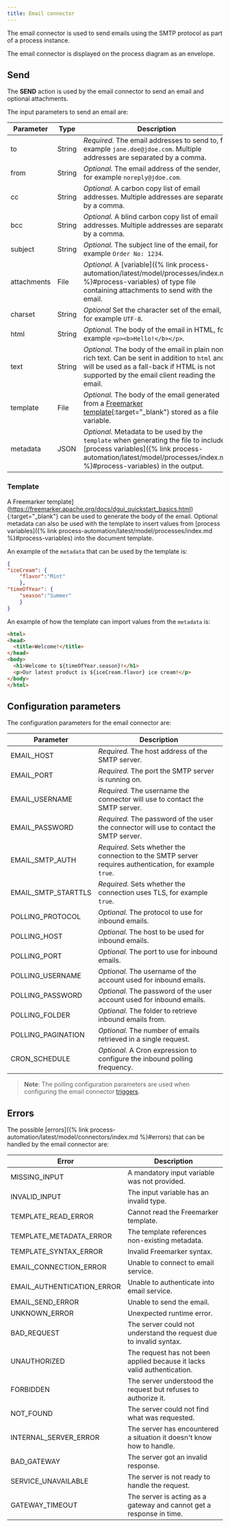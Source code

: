 ```yaml
---
title: Email connector
---
```


The email connector is used to send emails using the SMTP protocol as part of a process instance.

The email connector is displayed on the process diagram as an envelope.

## Send

The **SEND** action is used by the email connector to send an email and optional attachments.

The input parameters to send an email are:

| Parameter | Type | Description |
| --------- | ---- | ----------- |
| to | String | *Required.* The email addresses to send to, for example `jane.doe@jdoe.com`. Multiple addresses are separated by a comma. |
| from  | String | *Optional.* The email address of the sender, for example `noreply@jdoe.com`. |
| cc | String | *Optional.* A carbon copy list of email addresses. Multiple addresses are separated by a comma. |
| bcc | String | *Optional.* A blind carbon copy list of email addresses. Multiple addresses are separated by a comma. |
| subject | String | *Optional.* The subject line of the email, for example `Order No: 1234`. |
| attachments | File | *Optional.* A [variable]({% link process-automation/latest/model/processes/index.md %}#process-variables) of type file containing attachments to send with the email. |
| charset | String | *Optional* Set the character set of the email, for example `UTF-8`. |
| html | String | *Optional.* The body of the email in HTML, for example `<p><b>Hello!</b></p>`. |
| text | String | *Optional.* The body of the email in plain non-rich text. Can be sent in addition to `html` and will be used as a fall-back if HTML is not supported by the email client reading the email. |
| template | File | *Optional.* The body of the email generated from a [Freemarker template](https://freemarker.apache.org/docs/dgui_quickstart_basics.html){:target="_blank"} stored as a file variable. |
| metadata | JSON | *Optional.* Metadata to be used by the `template` when generating the file to include [process variables]({% link process-automation/latest/model/processes/index.md %}#process-variables) in the output. |

### Template

A Freemarker template](https://freemarker.apache.org/docs/dgui_quickstart_basics.html){:target="_blank"} can be used to generate the body of the email. Optional metadata can also be used with the template to insert values from [process variables]({% link process-automation/latest/model/processes/index.md %}#process-variables) into the document template.

An example of the `metadata` that can be used by the template is:

```json
{
"iceCream": {
	"flavor":"Mint"
	},
"timeOfYear": {
	"season":"Summer"
	}
}
```

An example of how the template can import values from the `metadata` is:

```html
<html>
<head>
  <title>Welcome!</title>
</head>
<body>
  <h1>Welcome to ${timeOfYear.season}!</h1>
  <p>Our latest product is ${iceCream.flavor} ice cream!</p>
</body>
</html>
```


## Configuration parameters

The configuration parameters for the email connector are:

| Parameter | Description |
| --------- | ----------- |
| EMAIL_HOST | *Required.* The host address of the SMTP server. |
| EMAIL_PORT | *Required.* The port the SMTP server is running on. |
| EMAIL_USERNAME | *Required.* The username the connector will use to contact the SMTP server. |
| EMAIL_PASSWORD | *Required.* The password of the user the connector will use to contact the SMTP server. |
| EMAIL_SMTP_AUTH | *Required.* Sets whether the connection to the SMTP server requires authentication, for example `true`. |
| EMAIL_SMTP_STARTTLS | *Required.*  Sets whether the connection uses TLS, for example `true`. |
| POLLING_PROTOCOL | *Optional.* The protocol to use for inbound emails. |
| POLLING_HOST | *Optional.* The host to be used for inbound emails. |
| POLLING_PORT | *Optional.* The port to use for inbound emails. |
| POLLING_USERNAME | *Optional.* The username of the account used for inbound emails. |
| POLLING_PASSWORD | *Optional.* The password of the user account used for inbound emails. |
| POLLING_FOLDER | *Optional.* The folder to retrieve inbound emails from. |
| POLLING_PAGINATION | *Optional.* The number of emails retrieved in a single request. |
| CRON_SCHEDULE | *Optional.* A Cron expression to configure the inbound polling frequency. |

> **Note**: The polling configuration parameters are used when configuring the email connector [triggers](LINK).

## Errors

The possible [errors]({% link process-automation/latest/model/connectors/index.md %}#errors) that can be handled by the email connector are:

| Error | Description |
| ----- | ----------- |
| MISSING_INPUT | A mandatory input variable was not provided. |
| INVALID_INPUT | The input variable has an invalid type. |
| TEMPLATE_READ_ERROR | Cannot read the Freemarker template. |
| TEMPLATE_METADATA_ERROR | The template references non-existing metadata. |
| TEMPLATE_SYNTAX_ERROR | Invalid Freemarker syntax. |
| EMAIL_CONNECTION_ERROR | Unable to connect to email service. |
| EMAIL_AUTHENTICATION_ERROR | Unable to authenticate into email service. |
| EMAIL_SEND_ERROR | Unable to send the email. |
| UNKNOWN_ERROR | Unexpected runtime error. |
| BAD_REQUEST | The server could not understand the request due to invalid syntax. |
| UNAUTHORIZED | The request has not been applied because it lacks valid authentication. |
| FORBIDDEN | The server understood the request but refuses to authorize it. |
| NOT_FOUND | The server could not find what was requested. |
| INTERNAL_SERVER_ERROR | The server has encountered a situation it doesn't know how to handle. |
| BAD_GATEWAY | The server got an invalid response. |
| SERVICE_UNAVAILABLE | The server is not ready to handle the request. |
| GATEWAY_TIMEOUT | The server is acting as a gateway and cannot get a response in time. |
